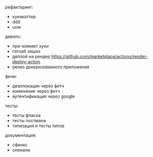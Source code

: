 рефакторинг:

- кукикаттер
- ddd
- uow

девопс:

- пре-коммит хуки
- гитхаб экшнз
- деплой на рендер
  https://github.com/marketplace/actions/render-deploy-action
- релиз докеризованного приложения

фичи:

- деаллокация через фетч
- изменение через фетч
- аутентификация через google

тесты:

- тесты фласка
- тесты постмана
- типизация и тесты типов

документация:

- сфинкс
- опенапи
